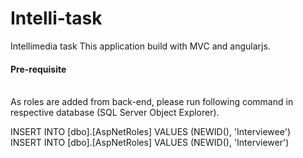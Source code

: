 # Intelli-task
Intellimedia task
This application build with MVC and angularjs.

<h4>Pre-requisite</h4><br>
As roles are added from back-end, please run following command in respective database (SQL Server Object Explorer).<br>

 INSERT INTO [dbo].[AspNetRoles] VALUES (NEWID(), 'Interviewee')<br>
 INSERT INTO [dbo].[AspNetRoles] VALUES (NEWID(), 'Interviewer')<br>
 
